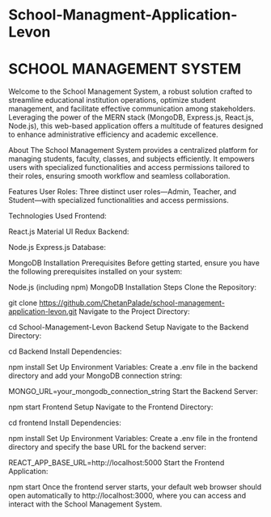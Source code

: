 # School-Managment-Application-Levon

# SCHOOL MANAGEMENT SYSTEM
Welcome to the School Management System, a robust solution crafted to streamline educational institution operations, optimize student management, and facilitate effective communication among stakeholders. Leveraging the power of the MERN stack (MongoDB, Express.js, React.js, Node.js), this web-based application offers a multitude of features designed to enhance administrative efficiency and academic excellence.

About
The School Management System provides a centralized platform for managing students, faculty, classes, and subjects efficiently. It empowers users with specialized functionalities and access permissions tailored to their roles, ensuring smooth workflow and seamless collaboration.

Features
User Roles: Three distinct user roles—Admin, Teacher, and Student—with specialized functionalities and access permissions.

Technologies Used
Frontend:

React.js
Material UI
Redux
Backend:

Node.js
Express.js
Database:

MongoDB
Installation
Prerequisites
Before getting started, ensure you have the following prerequisites installed on your system:

Node.js (including npm)
MongoDB
Installation Steps
Clone the Repository:

git clone https://github.com/ChetanPalade/school-management-application-levon.git
Navigate to the Project Directory:

cd School-Management-Levon
Backend Setup
Navigate to the Backend Directory:

cd Backend
Install Dependencies:

npm install
Set Up Environment Variables: Create a .env file in the backend directory and add your MongoDB connection string:

MONGO_URL=your_mongodb_connection_string
Start the Backend Server:

npm start
Frontend Setup
Navigate to the Frontend Directory:

cd frontend
Install Dependencies:

npm install
Set Up Environment Variables: Create a .env file in the frontend directory and specify the base URL for the backend server:

REACT_APP_BASE_URL=http://localhost:5000
Start the Frontend Application:

npm start
Once the frontend server starts, your default web browser should open automatically to http://localhost:3000, where you can access and interact with the School Management System.
